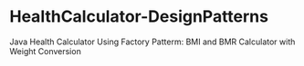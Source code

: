 # HealthCalculator-DesignPatterns
Java Health Calculator Using Factory Patterm: BMI and BMR Calculator with Weight Conversion
